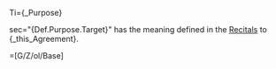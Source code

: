 Ti={_Purpose}

sec="{Def.Purpose.Target}" has the meaning defined in the <a href="#Why.Sec" class="xref">Recitals</a> to {_this_Agreement}.

=[G/Z/ol/Base]